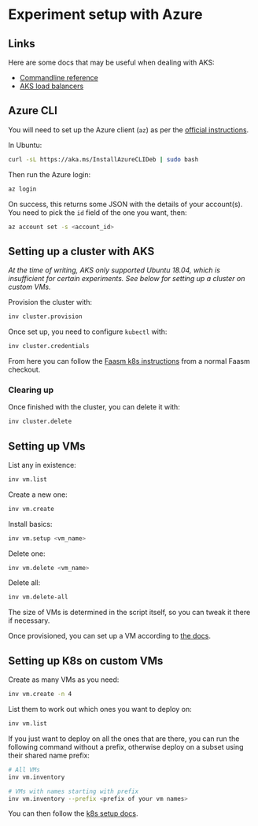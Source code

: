 # Experiment setup with Azure

## Links

Here are some docs that may be useful when dealing with AKS:

- [Commandline
  reference](https://docs.microsoft.com/en-us/cli/azure/aks?view=azure-cli-latest)
- [AKS load
  balancers](https://docs.microsoft.com/en-us/azure/aks/load-balancer-standard)

## Azure CLI

You will need to set up the Azure client (`az`) as per the [official
instructions](https://docs.microsoft.com/en-us/cli/azure/install-azure-cli).

In Ubuntu:

```bash
curl -sL https://aka.ms/InstallAzureCLIDeb | sudo bash
```

Then run the Azure login:

```bash
az login
```

On success, this returns some JSON with the details of your account(s). You need
to pick the `id` field of the one you want, then:

```bash
az account set -s <account_id>
```

## Setting up a cluster with AKS

_At the time of writing, AKS only supported Ubuntu 18.04, which is insufficient
for certain experiments. See below for setting up a cluster on custom VMs._

Provision the cluster with:

```bash
inv cluster.provision
```

Once set up, you need to configure `kubectl` with:

```bash
inv cluster.credentials
```

From here you can follow the [Faasm k8s
instructions](https://faasm.readthedocs.io/en/latest/source/kubernetes.html)
from a normal Faasm checkout.

### Clearing up

Once finished with the cluster, you can delete it with:

```bash
inv cluster.delete
```

## Setting up VMs

List any in existence:

```bash
inv vm.list
```

Create a new one:

```bash
inv vm.create
```

Install basics:

```bash
inv vm.setup <vm_name>
```

Delete one:

```bash
inv vm.delete <vm_name>
```

Delete all:

```bash
inv vm.delete-all
```

The size of VMs is determined in the script itself, so you can tweak it there if
necessary.

Once provisioned, you can set up a VM according to [the docs](docs/vms.md).

## Setting up K8s on custom VMs

Create as many VMs as you need:

```bash
inv vm.create -n 4
```

List them to work out which ones you want to deploy on:

```bash
inv vm.list
```

If you just want to deploy on all the ones that are there, you can run the
following command without a prefix, otherwise deploy on a subset using their
shared name prefix:

```bash
# All VMs
inv vm.inventory

# VMs with names starting with prefix
inv vm.inventory --prefix <prefix of your vm names>
```

You can then follow the [k8s setup docs](docs/k8s.md).
